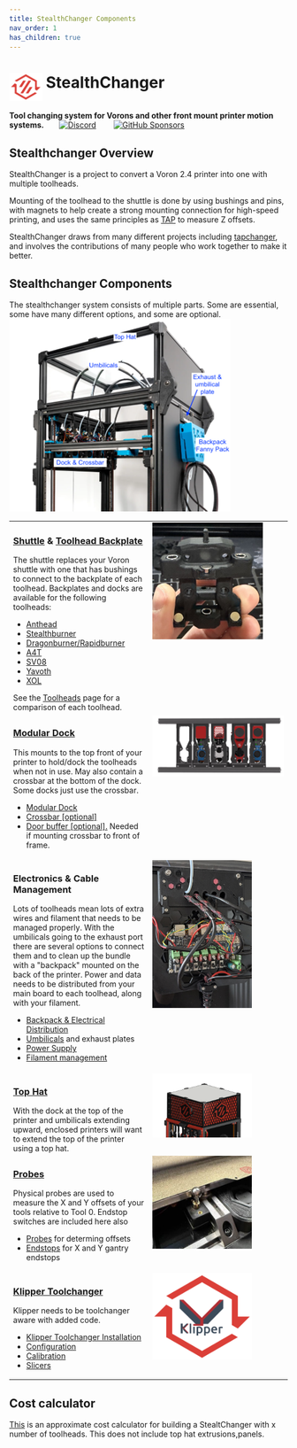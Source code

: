 ```yaml
---
title: StealthChanger Components
nav_order: 1
has_children: true
---
```

<!-- Use the page layout at TOC.md:  https://github.com/sdylewski/StealthChanger/blob/main/docs/TOC.md -->

# <img src="media/Logos/Stealthchanger_logo.png" style="height:50px;vertical-align:text-top" /> StealthChanger

<b>Tool changing system for Vorons and other front mount printer motion systems.</b>&nbsp;&nbsp;&nbsp;&nbsp;&nbsp;&nbsp;
 <a href="https://discord.gg/draftshift" target="_blank" alt="Join our Discord">![Discord](https://img.shields.io/discord/1226846451028725821?logo=discord&logoColor=%23ffffff&label=Join%20our%20Discord&labelColor=%237785cc&color=%23adf5ff)</a>
&nbsp;&nbsp;&nbsp;&nbsp;&nbsp;&nbsp;
<a href="https://github.com/sponsors/DraftShift" target="_blank" alt="Sponsor Us">![GitHub Sponsors](https://img.shields.io/github/sponsors/DraftShift?logo=githubsponsors&label=Sponsors&labelColor=rgb(246%2C%20248%2C%20250)&color=rgb(191%2C%2057%2C%20137))</a>


## Stealthchanger Overview
StealthChanger is a project to convert a Voron 2.4 printer into one with multiple toolheads.

Mounting of the toolhead to the shuttle is done by using bushings and pins, with magnets to help create a strong mounting connection for high-speed printing, and uses the same principles as [TAP](https://github.com/VoronDesign/Voron-Tap) to measure Z offsets.

StealthChanger draws from many different projects including [tapchanger](https://github.com/viesturz/tapchanger), and involves the contributions of many people who work together to make it better. 

## Stealthchanger Components
The stealthchanger system consists of multiple parts. Some are essential, some have many different options, and some are optional. <br>
<img src="media/CableManagement/LDO_Stealthchanger_back_annotated.png" width="400"><br>
<table>
 <tr><td valign="top" width="50%"><h3><a href="Shuttle.md">Shuttle</a> & <a href="Toolheads/Toolheads.md">Toolhead Backplate</a></h3>
The shuttle replaces your Voron shuttle with one that has bushings to connect to the backplate of each toolhead. Backplates and docks are available for the following toolheads:<br>
<ul>
<li><a href="Toolheads/Anthead.md">Anthead</a></li>
<li><a href="Toolheads/Stealthburner.md">Stealthburner</a></li>
<li><a href="Toolheads/Dragonburner.md">Dragonburner/Rapidburner</a></li>
<li><a href="Toolheads/A4T.md">A4T</a></li>
<li><a href="Toolheads/SV08.md">SV08</a></li>
<li><a href="Toolheads/Yavoth.md">Yavoth</a></li>
<li><a href="Toolheads/XOL.md">XOL</a></li>
</ul>
See the <a href="Toolheads/Toolheads.md">Toolheads</a> page for a comparison of each toolhead.
</td><td valign="top" width="50%">
<img src="media/Shuttle/shuttle.jpg" width="200">
</td></tr>
 
<tr><td valign="top" width="50%"><h3><a href="Docks.md">Modular Dock</a></h3>
This mounts to the top front of your printer to hold/dock the toolheads when not in use. May also contain a crossbar at the bottom of the dock. Some docks just use the crossbar. <br>
<ul>
<li><a href="Docks.md">Modular Dock</a></li>
<li><a href="Crossbar.md">Crossbar [optional]</a></li>
<li><a href="DoorBuffer.md">Door buffer [optional].</a> Needed if mounting crossbar to front of frame.</li>
</ul>
</td><td valign="top" width="50%">
<img src="media/Dock/dock_front.png" width="400">
</td></tr>

<tr><td valign="top" width="50%"><h3>Electronics & Cable Management</h3>
Lots of toolheads mean lots of extra wires and filament that needs to be managed properly. With the umbilicals going to the exhaust port there are several options to connect them and to clean up the bundle with a "backpack" mounted on the back of the printer.
Power and data needs to be distributed from your main board to each toolhead, along with your filament.  
<ul>
<li><a href="CableManagement/ElectricalDistribution.md">Backpack & Electrical Distribution</a></li>
<li><a href="CableManagement/Umbilicals.md">Umbilicals</a> and exhaust plates</li>
<li><a href="Electronics_CablesPower.md">Power Supply</a>
<li><a href="CableManagement/FilamentManagement.md">Filament management</a></li>
</ul>
</td><td valign="top" width="50%">
<img src="media/CableManagement/wire_management.jpg" width="180">
</td></tr>

<tr><td valign="top" width="50%"><h3><a href="TopHat.md">Top Hat</a></h3>
With the dock at the top of the printer and umbilicals extending upward, enclosed printers will want to extend the top of the printer using a top hat.  
</td><td valign="top" width="50%">
<img src="media/TopHat/printed_tophat.png" width="180">
</td></tr>

<tr><td valign="top" width="50%"><h3><a href="Probes.md">Probes</a></h3>
Physical probes are used to measure the X and Y offsets of your tools relative to Tool 0. Endstop switches are included here also
<ul>
<li><a href="Probes.md">Probes</a> for determing offsets</li>
<li><a href="Endstops.md">Endstops</a> for X and Y gantry endstops</li>
</ul>
</td><td valign="top" width="50%">
<img src="media/Probes/sexball-probe.jpg" width="180">
</td></tr>

<tr><td valign="top" width="50%"><h3><a href="Software.md">Klipper Toolchanger</a></h3>
Klipper needs to be toolchanger aware with added code.
<ul>
<li><a href="Installation.md">Klipper Toolchanger Installation</a></li>
<li><a href="Configuration.md">Configuration</a></li>
<li><a href="Calibration.md">Calibration</a></li>
<li><a href="Slicers.md">Slicers</a></li>
</ul>
</td><td valign="top" width="50%">
<img src="media/Logos/klipper_toolchanger_logo.png" width="180">
</td></tr>

</table>

## Cost calculator

[This](https://docs.google.com/spreadsheets/d/1cjlZ4xi84sUbo09nV3CDkOrLjz3leInTZ9sxwSzPscE) is an approximate cost calculator for building a StealtChanger with x number of toolheads. This does not include top hat extrusions,panels.



